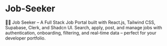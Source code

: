 # Job-Seeker
🧑‍💼 Job Seeker – A Full Stack Job Portal built with React.js, Tailwind CSS, Supabase, Clerk, and Shadcn UI. Search, apply, post, and manage jobs with authentication, onboarding, filtering, and real-time data – perfect for your developer portfolio.

